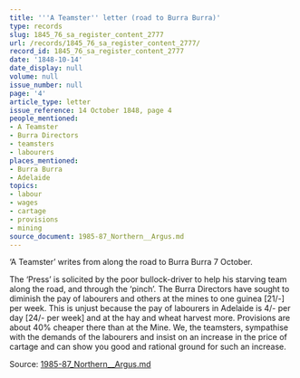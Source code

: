 ```yaml
---
title: '''A Teamster'' letter (road to Burra Burra)'
type: records
slug: 1845_76_sa_register_content_2777
url: /records/1845_76_sa_register_content_2777/
record_id: 1845_76_sa_register_content_2777
date: '1848-10-14'
date_display: null
volume: null
issue_number: null
page: '4'
article_type: letter
issue_reference: 14 October 1848, page 4
people_mentioned:
- A Teamster
- Burra Directors
- teamsters
- labourers
places_mentioned:
- Burra Burra
- Adelaide
topics:
- labour
- wages
- cartage
- provisions
- mining
source_document: 1985-87_Northern__Argus.md
---
```


‘A Teamster’ writes from along the road to Burra Burra 7 October.

The ‘Press’ is solicited by the poor bullock-driver to help his starving team along the road, and through the ‘pinch’.  The Burra Directors have sought to diminish the pay of labourers and others at the mines to one guinea [21/-] per week.  This is unjust because the pay of labourers in Adelaide is 4/- per day [24/- per week] and at the hay and wheat harvest more.  Provisions are about 40% cheaper there than at the Mine.  We, the teamsters, sympathise with the demands of the labourers and insist on an increase in the price of cartage and can show you good and rational ground for such an increase.

Source: [1985-87_Northern__Argus.md](/downloads/markdown/1985-87_Northern__Argus.md)

